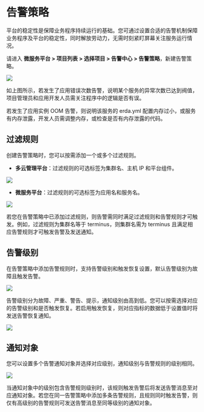 # 告警策略

平台的稳定性是保障业务程序持续运行的基础。您可通过设置合适的告警机制保障业务程序及平台的稳定性，同时解放劳动力，无需时刻紧盯屏幕关注服务运行情况。

请进入 **微服务平台 > 项目列表 > 选择项目 > 告警中心 > 告警策略**，新建告警策略。

![](http://terminus-paas.oss-cn-hangzhou.aliyuncs.com/paas-doc/2022/01/29/acdbb5b6-2351-49fd-8789-f863c7725796.png)

如上图所示，若发生了应用错误次数告警，说明某个服务的异常次数已达到阀值，项目管理员和应用开发人员需关注程序中的逻辑是否有误。

若发生了应用实例 OOM 告警，则说明该服务的 erda.yml 配置内存过小，或服务有内存泄露，开发人员需调整内存，或检查是否有内存泄露的代码。

## 过滤规则

创建告警策略时，您可以按需添加一个或多个过滤规则。

* **多云管理平台**：过滤规则的可选标签为集群名、主机 IP 和平台组件。 

![](http://terminus-paas.oss-cn-hangzhou.aliyuncs.com/paas-doc/2022/01/29/fb465b40-fd87-4f03-989b-3d02d02851fc.png)

* **微服务平台**：过滤规则的可选标签为应用名和服务名。

![](http://terminus-paas.oss-cn-hangzhou.aliyuncs.com/paas-doc/2022/01/29/56ff634d-fa95-40b5-a977-871051e9d566.png)

若您在告警策略中已添加过滤规则，则告警需同时满足过滤规则和告警规则才可触发。例如，过滤规则为集群名等于 terminus，则集群名需为 terminus 且满足相应告警规则才可触发告警及发送通知。

## 告警级别

在告警策略中添加告警规则时，支持告警级别和触发恢复设置，默认告警级别为故障且触发告警。

![](http://terminus-paas.oss-cn-hangzhou.aliyuncs.com/paas-doc/2022/01/29/5a3efc67-87e3-4a17-acd9-db74889753b5.png)

告警级别分为故障、严重、警告、提示，通知级别由高到低。您可以按需选择对应的告警级别和是否触发恢复。若启用触发恢复，则对应指标的数据低于设置值时将发送告警恢复通知。 

![](http://terminus-paas.oss-cn-hangzhou.aliyuncs.com/paas-doc/2022/01/29/1983fb49-ee86-4763-a1ca-7f7654df6754.png)

## 通知对象

您可以设置多个告警通知对象并选择对应级别，通知级别与告警规则的级别相同。

![](http://terminus-paas.oss-cn-hangzhou.aliyuncs.com/paas-doc/2022/01/29/794bbc59-1ab4-4349-87dc-cdb8ac4d28ec.png)

当通知对象中的级别包含告警规则级别时，该规则触发告警后将发送告警消息至对应通知对象。若您在同一告警策略中添加多条告警规则，且规则同时触发告警，则仅有高级别的告警规则可发送告警消息至同等级别的通知对象。
